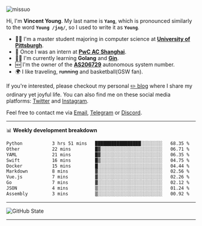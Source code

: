 <p align="left"> <img src="https://komarev.com/ghpvc/?username=missuo&label=Profile%20views&color=0e75b6&style=flat" alt="missuo" /> </p>


Hi, I'm **Vincent Young**. My last name is **`Yang`**, which is pronounced similarly to the word **`Young /jʌŋ/`**, so I used to write it as **`Young`**. 

-  👨‍🎓 I'm a master student majoring in computer science at [**University of Pittsburgh**](https://www.pitt.edu).
-  💼 Once I was an intern at **[PwC AC Shanghai](https://www.linkedin.com/company/pwc-ac-shanghai/)**.
-  👨‍💻 I'm currently learning **Golang** and [**Gin**](https://github.com/gin-gonic/gin).
-  🆕 I'm the owner of the **[AS206729](https://bgp.tools/AS206729)** autonomous system number.
-  🌍 I like traveling, ~~running~~ and basketball(GSW fan).

If you're interested, please checkout my personal [✏️ blog](https://missuo.me/) where I share my ordinary yet joyful life. You can also find me on these social media platforms: [Twitter](https://twitter.com/m1ssuo) and [Instagram](https://www.instagram.com/m1ssuo).

Feel free to contact me via <a href="mailto:i@yyt.moe">Email</a>, [Telegram](https://t.me/missuo) or [Discord](https://discordapp.com/users/missuo#7448).

-------

📊 **Weekly development breakdown**
<!--START_SECTION:waka-->

```txt
Python           3 hrs 51 mins   █████████████████░░░░░░░░   68.35 %
Other            22 mins         █▓░░░░░░░░░░░░░░░░░░░░░░░   06.71 %
YAML             21 mins         █▓░░░░░░░░░░░░░░░░░░░░░░░   06.35 %
Swift            16 mins         █▒░░░░░░░░░░░░░░░░░░░░░░░   04.75 %
Docker           15 mins         █░░░░░░░░░░░░░░░░░░░░░░░░   04.44 %
Markdown         8 mins          ▓░░░░░░░░░░░░░░░░░░░░░░░░   02.56 %
Vue.js           7 mins          ▓░░░░░░░░░░░░░░░░░░░░░░░░   02.26 %
Go               7 mins          ▓░░░░░░░░░░░░░░░░░░░░░░░░   02.12 %
JSON             4 mins          ▒░░░░░░░░░░░░░░░░░░░░░░░░   01.24 %
Assembly         3 mins          ▒░░░░░░░░░░░░░░░░░░░░░░░░   00.92 %
```

<!--END_SECTION:waka-->

-------

![GitHub State](https://github-readme-stats.vercel.app/api?username=missuo&show_icons=true&theme=dracula)

-------

